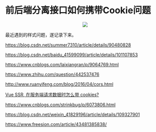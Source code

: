 
# 前后端分离接口如何携带Cookie问题

<p align="center">
  <img src="https://cdn.jsdelivr.net/gh/whf605319646/image_store/assets/blog/20210625233857.png">
</p>

最近遇到的样式问题，遂记录下来。

<!-- more -->

https://blog.csdn.net/summer7310/article/details/90480828

https://blog.csdn.net/baidu_41599099/article/details/101107853

https://www.cnblogs.com/laixiangran/p/9064769.html

https://www.zhihu.com/question/442537476

http://www.ruanyifeng.com/blog/2016/04/cors.html

[Vue SSR, 在服务端请求数据时怎么带 cookies?](https://segmentfault.com/a/1190000008620362)

https://www.cnblogs.com/strinkbug/p/6073806.html

https://blog.csdn.net/weixin_41829196/article/details/109327901

https://www.freesion.com/article/43481385838/